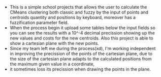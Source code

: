  - This is a simple school projects that allows the user to calculate the CMeans clustering both classic and fuzzy by the input of points and centroids quantity and positions by keyboard, moreover has a fuzzification parameter field.
 - When the process begin it upload some tables below the input fields so you can see the results with a 10^-4 decimal precission showing up the new values and costs for the new centroids. Also this project is able to show a cartesian plane with the new points.
 - Since my team left me during the process(xd), I'm working independent in improving the precission of the points of the cartesian plane, due to the size of the cartesian plane adapts to the calculated positions from the maximum given value in a coordinate,
 - it sometimes loss its precission when drawing the points in the plane.
